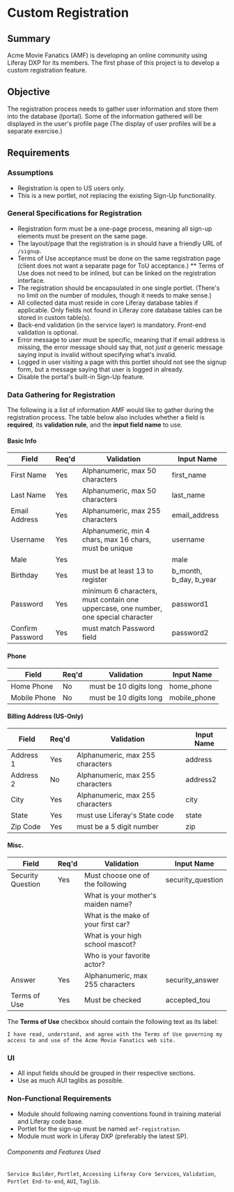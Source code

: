 Custom Registration
===================

Summary
-------
Acme Movie Fanatics (AMF) is developing an online community using Liferay DXP for its members.  The first phase of this project is to develop a custom registration feature.

Objective
---------
The registration process needs to gather user information and store them into the database (lportal).  Some of the information gathered will be displayed in the user's profile page (The display of user profiles will be a separate exercise.)

Requirements
------------
### Assumptions
* Registration is open to US users only.
* This is a new portlet, not replacing the existing Sign-Up functionality.

### General Specifications for Registration
* Registration form must be a one-page process, meaning all sign-up elements must be present on the same page.
* The layout/page that the registration is in should have a friendly URL of `/signup`.
* Terms of Use acceptance must be done on the same registration page (client does not want a separate page for ToU acceptance.)
  ** Terms of Use does not need to be inlined, but can be linked on the registration interface.
* The registration should be encapsulated in one single portlet.  (There's no limit on the number of modules, though it needs to make sense.)
* All collected data must reside in core Liferay database tables if applicable.  Only fields not found in Liferay core database tables can be stored in custom table(s).
* Back-end validation (in the service layer) is mandatory.  Front-end validation is optional.
* Error message to user must be specific, meaning that if email address is missing, the error message should say that, not *just a* generic message saying input is invalid without specifying what's invalid.
* Logged in user visiting a page with this portlet should not see the signup form, but a message saying that user is logged in already.
* Disable the portal's built-in Sign-Up feature.

### Data Gathering for Registration
The following is a list of information AMF would like to gather during the registration process.  The table below also includes whether a field is **required**, its **validation rule**, and the **input field name** to use.

#### Basic Info
| Field            | Req'd |     Validation                      | Input Name    |
| ---------------- | ----- | ----------------------------------- | ------------- |
| First Name       | Yes   | Alphanumeric, max 50 characters     | first_name    |
| Last Name        | Yes   | Alphanumeric, max 50 characters     | last_name     |
| Email Address    | Yes   | Alphanumeric, max 255 characters    | email_address |
| Username         | Yes   | Alphanumeric, min 4 chars, max 16 chars,  must be unique | username |
| Male             | Yes   |                                     | male          |
| Birthday         | Yes   | must be at least 13 to register     | b\_month, b\_day, b\_year |
| Password         | Yes   | minimum 6 characters, must contain one uppercase, one number, one special character | password1 |
| Confirm Password | Yes   | must match Password field           | password2     |

#### Phone
| Field        | Req'd |     Validation         | Input Name   |
| ------------ | ----- | ---------------------- | -------------|
| Home Phone   | No    | must be 10 digits long | home_phone   |
| Mobile Phone | No    | must be 10 digits long | mobile_phone |

#### Billing Address (US-Only)
| Field        | Req'd |     Validation                   | Input Name |
| ------------ | ----- | -------------------------------- | ---------- |
| Address 1    | Yes   | Alphanumeric, max 255 characters | address    |
| Address 2    | No    | Alphanumeric, max 255 characters | address2   |
| City         | Yes   | Alphanumeric, max 255 characters | city       |
| State        | Yes   | must use Liferay's State code    | state      |
| Zip Code     | Yes   | must be a 5 digit number         | zip        |

#### Misc.
| Field             | Req'd |     Validation                      | Input Name        |
| ----------------- | ----- | ----------------------------------- | ----------------- |
| Security Question | Yes   | Must choose one of the following    | security_question |
|                   |       | What is your mother's maiden name?  |                   |
|                   |       | What is the make of your first car? |                   |
|                   |       | What is your high school mascot?    |                   |
|                   |       | Who is your favorite actor?         |                   |
| Answer            | Yes   | Alphanumeric, max 255 characters    | security_answer   |
| Terms of Use      | Yes   | Must be checked                     | accepted_tou      |

The **Terms of Use** checkbox should contain the following text as its label:

	I have read, understand, and agree with the Terms of Use governing my access to and use of the Acme Movie Fanatics web site.

### UI
* All input fields should be grouped in their respective sections.
* Use as much AUI taglibs as possible.

### Non-Functional Requirements
* Module should following naming conventions found in training material and Liferay code base.
* Portlet for the sign-up must be named ```amf-registration```.
* Module must work in Liferay DXP (preferably the latest SP).

###### Components and Features Used
`Service Builder`, `Portlet`, `Accessing Liferay Core Services`, `Validation`, `Portlet End-to-end`, `AUI`, `Taglib`.